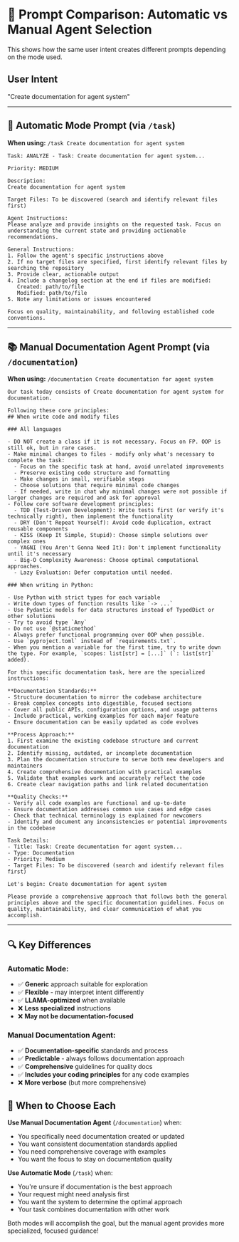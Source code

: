 # 🔄 Prompt Comparison: Automatic vs Manual Agent Selection

This shows how the same user intent creates different prompts depending on the mode used.

## User Intent
"Create documentation for agent system"

---

## 🤖 Automatic Mode Prompt (via `/task`)

**When using:** `/task Create documentation for agent system`

```
Task: ANALYZE - Task: Create documentation for agent system...

Priority: MEDIUM

Description:
Create documentation for agent system

Target Files: To be discovered (search and identify relevant files first)

Agent Instructions:
Please analyze and provide insights on the requested task. Focus on understanding the current state and providing actionable recommendations.

General Instructions:
1. Follow the agent's specific instructions above
2. If no target files are specified, first identify relevant files by searching the repository
3. Provide clear, actionable output
4. Include a changelog section at the end if files are modified:
   Created: path/to/file
   Modified: path/to/file
5. Note any limitations or issues encountered

Focus on quality, maintainability, and following established code conventions.
```

---

## 📚 Manual Documentation Agent Prompt (via `/documentation`)

**When using:** `/documentation Create documentation for agent system`

```
Our task today consists of Create documentation for agent system for documentation.

Following these core principles:
## When write code and modify files

### All languages

- DO NOT create a class if it is not necessary. Focus on FP. OOP is still ok, but in rare cases.
- Make minimal changes to files - modify only what's necessary to complete the task:
  - Focus on the specific task at hand, avoid unrelated improvements
  - Preserve existing code structure and formatting
  - Make changes in small, verifiable steps
  - Choose solutions that require minimal code changes
  - If needed, write in chat why minimal changes were not possible if larger changes are required and ask for approval
- Follow core software development principles:
  - TDD (Test-Driven Development): Write tests first (or verify it's technically right), then implement the functionality
  - DRY (Don't Repeat Yourself): Avoid code duplication, extract reusable components
  - KISS (Keep It Simple, Stupid): Choose simple solutions over complex ones
  - YAGNI (You Aren't Gonna Need It): Don't implement functionality until it's necessary
  - Big-O Complexity Awareness: Choose optimal computational approaches.
  - Lazy Evaluation: Defer computation until needed.

### When writing in Python:

- Use Python with strict types for each variable 
- Write down types of function results like `-> ...`
- Use Pydantic models for data structures instead of TypedDict or other solutions
- Try to avoid type `Any`
- Do not use `@staticmethod`
- Always prefer functional programming over OOP when possible.
- Use `pyproject.toml` instead of `requirements.txt`.
- When you mention a variable for the first time, try to write down the type. For example, `scopes: list[str] = [...]` (`: list[str]` added).

For this specific documentation task, here are the specialized instructions:

**Documentation Standards:**
- Structure documentation to mirror the codebase architecture
- Break complex concepts into digestible, focused sections  
- Cover all public APIs, configuration options, and usage patterns
- Include practical, working examples for each major feature
- Ensure documentation can be easily updated as code evolves

**Process Approach:**
1. First examine the existing codebase structure and current documentation
2. Identify missing, outdated, or incomplete documentation
3. Plan the documentation structure to serve both new developers and maintainers
4. Create comprehensive documentation with practical examples
5. Validate that examples work and accurately reflect the code
6. Create clear navigation paths and link related documentation

**Quality Checks:**
- Verify all code examples are functional and up-to-date
- Ensure documentation addresses common use cases and edge cases
- Check that technical terminology is explained for newcomers
- Identify and document any inconsistencies or potential improvements in the codebase

Task Details:
- Title: Task: Create documentation for agent system...
- Type: Documentation
- Priority: Medium
- Target Files: To be discovered (search and identify relevant files first)

Let's begin: Create documentation for agent system

Please provide a comprehensive approach that follows both the general principles above and the specific documentation guidelines. Focus on quality, maintainability, and clear communication of what you accomplish.
```

---

## 🔍 Key Differences

### Automatic Mode:
- ✅ **Generic** approach suitable for exploration
- ✅ **Flexible** - may interpret intent differently  
- ✅ **LLAMA-optimized** when available
- ❌ **Less specialized** instructions
- ❌ **May not be documentation-focused**

### Manual Documentation Agent:
- ✅ **Documentation-specific** standards and process
- ✅ **Predictable** - always follows documentation approach
- ✅ **Comprehensive** guidelines for quality docs
- ✅ **Includes your coding principles** for any code examples
- ❌ **More verbose** (but more comprehensive)

## 🎯 When to Choose Each

**Use Manual Documentation Agent** (`/documentation`) when:
- You specifically need documentation created or updated
- You want consistent documentation standards applied
- You need comprehensive coverage with examples
- You want the focus to stay on documentation quality

**Use Automatic Mode** (`/task`) when:
- You're unsure if documentation is the best approach
- Your request might need analysis first
- You want the system to determine the optimal approach
- Your task combines documentation with other work

Both modes will accomplish the goal, but the manual agent provides more specialized, focused guidance!